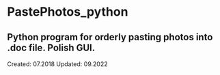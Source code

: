 # PastePhotos_python
Python program for orderly pasting photos into .doc file.
Polish GUI.
---
Created: 07.2018
Updated: 09.2022
